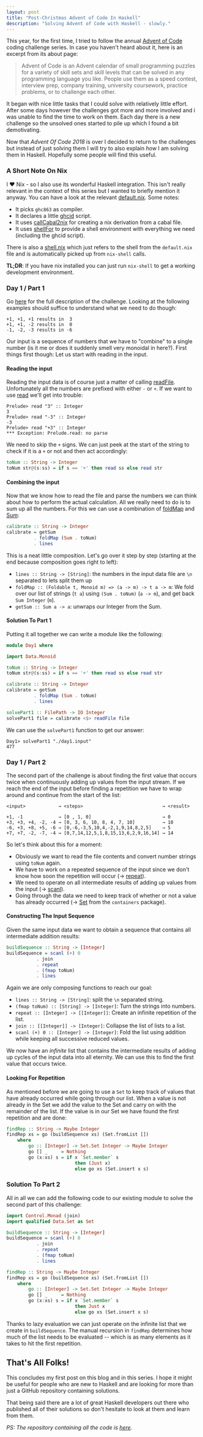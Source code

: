 ```yaml
---
layout: post
title: "Post-Christmas Advent of Code In Haskell"
description: "Solving Advent of Code with Haskell - slowly."
---
```


This year, for the first time, I tried to follow the annual [Advent of Code](http://adventofcode.com/2018/)
coding challenge series. In case you haven't heard about it, here is an excerpt from its about page:

> Advent of Code is an Advent calendar of small programming puzzles for a variety of skill sets and skill levels that can be solved in any programming language you like. People use them as a speed contest, interview prep, company training, university coursework, practice problems, or to challenge each other.

It began with nice little tasks that I could solve with relatively little effort. After some days however the challenges got
more and more involved and i was unable to find the time to work on them. Each day there is a new challenge so the
unsolved ones started to pile up which I found a bit demotivating.

Now that _Advent Of Code 2018_ is over I decided to return to the challenges but instead
of just solving them I will try to also explain _how_ I am solving them in Haskell. Hopefully
some people will find this useful.

### A Short Note On Nix

I ♥ Nix - so I also use its wonderful Haskell integration. This isn't really relevant in the context of 
this series but I wanted to briefly mention it anyway. You can have a look at the relevant [default.nix](https://github.com/gilligan/aoc2018/blob/master/default.nix). Some notes:

- It picks `ghc863` as compiler.
- It declares a little [ghcid](https://github.com/ndmitchell/ghcid) script.
- It uses [callCabal2nix](https://github.com/NixOS/nixpkgs/blob/62882d8cd2498d4591ece59a455b700a9600ad0c/pkgs/development/haskell-modules/make-package-set.nix#L195) for creating a nix derivation from a cabal file.
- It uses [shellFor](https://github.com/NixOS/nixpkgs/pull/36393) to provide a shell environment with everything we need (including the ghcid script).

There is also a [shell.nix](https://github.com/gilligan/aoc2018/blob/master/default.nix) which just refers to the
shell from the `default.nix` file and is automatically picked up from `nix-shell` calls.

**TL;DR**: If you have nix installed you can just run `nix-shell` to get a working development environment.


### Day 1 / Part 1

Go [here](https://adventofcode.com/2018/day/1) for the full description of the challenge. Looking
at the following examples should suffice to understand what we need to do though:

```
+1, +1, +1 results in  3
+1, +1, -2 results in  0
-1, -2, -3 results in -6
```

Our input is a sequence of numbers that we have to "combine" to a single number (is it me
or does it suddenly smell very monoidal in here?). First things first though: Let us start
with reading in the input.

#### Reading the input

Reading the input data is of course just a matter of calling [readFile](http://hackage.haskell.org/package/base-4.12.0.0/docs/Prelude.html#v:readFile).
Unfortunately all the numbers are prefixed with either `-` or `+`. If we want to use [read](http://hackage.haskell.org/package/base-4.12.0.0/docs/Prelude.html#v:read) we'll get into trouble:

```
Prelude> read "3" :: Integer
3
Prelude> read "-3" :: Integer
-3
Prelude> read "+3" :: Integer
*** Exception: Prelude.read: no parse
```

We need to skip the `+` signs. We can just peek at the start of the string to check if it is
a `+` or not and then act accordingly:

```Haskell
toNum :: String -> Integer
toNum str@(s:ss) = if s == '+' then read ss else read str
```

#### Combining the input

Now that we know how to read the file and parse the numbers we can think about how to 
perform the actual calculation. All we really need to do is to sum up all the numbers.
For this we can use a combination of [foldMap](http://hackage.haskell.org/package/base-4.12.0.0/docs/Data-Foldable.html#v:foldMap)
and [Sum](http://hackage.haskell.org/package/base-4.12.0.0/docs/Data-Monoid.html#v:Sum):

```Haskell
calibrate :: String -> Integer
calibrate = getSum
          . foldMap (Sum . toNum)
          . lines
```

This is a neat little composition. Let's go over it step by step (starting at the end because composition
goes right to left):

- `lines :: String -> [String]`: the numbers in the input data file are `\n` separated to lets split them up
- `foldMap :: (Foldable t, Monoid m) => (a -> m) -> t a -> m`: We fold over our list of strings (`t a`) using
`(Sum . toNum)` (`a -> m`), and get back `Sum Integer` (`m`).
- `getSum :: Sum a -> a`: unwraps our Integer from the Sum.


#### Solution To Part 1

Putting it all together we can write a module like the following:


```Haskell
module Day1 where

import Data.Monoid

toNum :: String -> Integer
toNum str@(s:ss) = if s == '+' then read ss else read str

calibrate :: String -> Integer
calibrate = getSum
          . foldMap (Sum . toNum)
          . lines

solvePart1 :: FilePath -> IO Integer
solvePart1 file = calibrate <$> readFile file
```

We can use the `solvePart1` function to get our answer:

```
Day1> solvePart1 "./day1.input"
477
```

### Day 1 / Part 2

The second part of the challenge is about finding the first value that occurs twice
when continuously adding up values from the input stream. If we reach the end of the
input before finding a repetition we have to wrap around and continue from the start
of the list:

```
<input>            → <steps>                             → <result>

+1, -1             → [0 , 1, 0]                          → 0
+3, +3, +4, -2, -4 → [0, 3, 6, 10, 8, 4, 7, 10]          → 10
-6, +3, +8, +5, -6 → [0,-6,-3,5,10,4,-2,1,9,14,8,2,5]    → 5
+7, +7, -2, -7, -4 → [0,7,14,12,5,1,8,15,13,6,2,9,16,14] → 14
```

So let's think about this for a moment:

- Obviously we want to read the file contents and convert number strings using `toNum` again.
- We have to work on a repeated sequence of the input since we don't know how soon the repetition will occur (→ [repeat](http://hackage.haskell.org/package/base-4.12.0.0/docs/Prelude.html#v:repeat)).
- We need to operate on all intermediate results of adding up values from the input (→ [scanl](http://hackage.haskell.org/package/base-4.12.0.0/docs/Prelude.html#v:scanl)).
- Going through the data we need to keep track of whether or not a value has already occurred (→ [Set](http://hackage.haskell.org/package/containers-0.6.0.1/docs/Data-Set.html) from the `containers` package). 

#### Constructing The Input Sequence

Given the same input data we want to obtain a sequence that contains all intermediate
addition results:

```Haskell
buildSequence :: String -> [Integer]
buildSequence = scanl (+) 0
           . join
           . repeat
           . (fmap toNum)
           . lines
```

Again we are only composing functions to reach our goal:

- `lines :: String -> [String]`: split the `\n` separated string. 
- `(fmap toNum) :: [String] -> [Integer]`: Turn the strings into numbers.
- `repeat :: [Integer] -> [[Integer]]`: Create an infinite repetition of the list.
- `join :: [[Integer]] -> [Integer]`: Collapse the list of lists to a list.
- `scanl (+) 0 :: [Integer] -> [Integer]`: Fold the list using addition while keeping all successive reduced values.

We now have an *infinite* list that contains the intermediate results of adding up cycles of
the input data into all eternity. We can use this to find the first value that occurs twice.


#### Looking For Repetition

As mentioned before we are going to use a `Set` to keep track of values that have
already occurred while going through our list. When a value is not already in the Set
we add the value to the Set and carry on with the remainder of the list. If the value is in our Set we have found the first repetition and are done:

```Haskell
findRep :: String -> Maybe Integer
findRep xs = go (buildSequence xs) (Set.fromList [])
    where
        go :: [Integer] -> Set.Set Integer -> Maybe Integer
        go [] _     = Nothing
        go (x:xs) s = if x `Set.member` s 
                         then (Just x) 
                         else go xs (Set.insert x s)
```

### Solution To Part 2

All in all we can add the following code to our existing module to solve the
second part of this challenge:

```Haskell
import Control.Monad (join)
import qualified Data.Set as Set

buildSequence :: String -> [Integer]
buildSequence = scanl (+) 0
           . join
           . repeat
           . (fmap toNum)
           . lines

findRep :: String -> Maybe Integer
findRep xs = go (buildSequence xs) (Set.fromList [])
    where
        go :: [Integer] -> Set.Set Integer -> Maybe Integer
        go [] _     = Nothing
        go (x:xs) s = if x `Set.member` s 
                         then Just x 
                         else go xs (Set.insert x s)
```

Thanks to lazy evaluation we can just operate on the infinite list
that we create in `buildSequence`. The manual recursion in `findRep`
determines how much of the list needs to be evaluated -- which is
as many elements as it takes to hit the first repetition.

## That's All Folks!

This concludes my first post on this blog and in this series. I hope
it might be useful for people who are new to Haskell and are
looking for more than just a GitHub repository containing solutions.

That being said there are a lot of great Haskell developers out there who
published all of their solutions so don't hesitate to look at them and
learn from them.

_PS: The repository containing all the code is [here](https://github.com/gilligan/aoc2018)._
